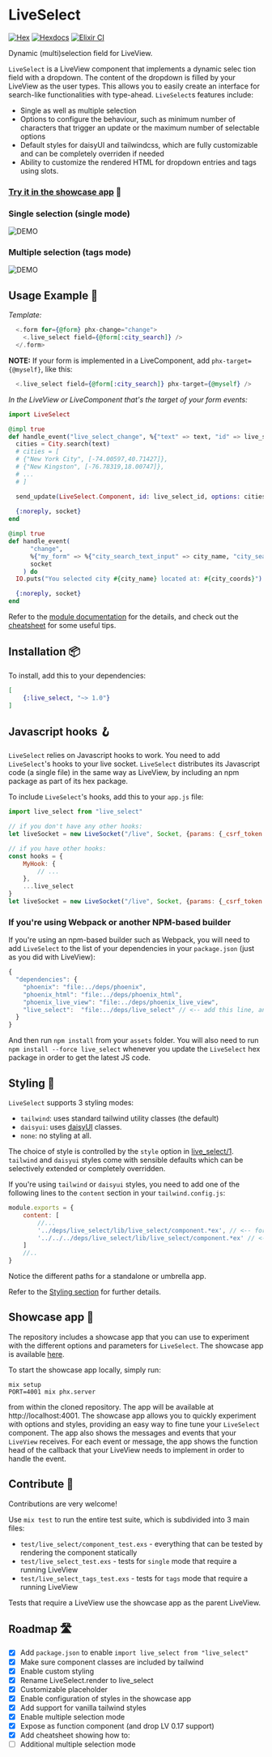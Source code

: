 # LiveSelect

[![Hex](https://img.shields.io/hexpm/v/live_select.svg)](https://hex.pm/packages/live_select)
[![Hexdocs](https://img.shields.io/badge/-docs-green)](https://hexdocs.pm/live_select)
[![Elixir CI](https://github.com/maxmarcon/live_select/actions/workflows/elixir.yml/badge.svg)](https://github.com/maxmarcon/live_select/actions/workflows/elixir.yml)

Dynamic (multi)selection field for LiveView.

`LiveSelect` is a LiveView component that implements a dynamic selec
tion field with a dropdown. The content of the
dropdown is filled by your LiveView as the user types. This allows you to easily create an 
interface for search-like functionalities with type-ahead. `LiveSelect`s features include:

* Single as well as multiple selection
* Options to configure the behaviour, such as minimum number of characters that trigger an update or the maximum number of selectable options
* Default styles for daisyUI and tailwindcss, which are fully customizable and can be completely overriden if needed
* Ability to customize the rendered HTML for dropdown entries and tags using slots.

### [Try it in the showcase app](https://live-select.fly.dev/) 🔬

### Single selection (single mode)

![DEMO](https://raw.githubusercontent.com/maxmarcon/live_select/main/priv/static/images/demo_single.gif)

### Multiple selection (tags mode)

![DEMO](https://raw.githubusercontent.com/maxmarcon/live_select/main/priv/static/images/demo_tags.gif)

## Usage Example 🧭

_Template:_

```elixir
  <.form for={@form} phx-change="change">
    <.live_select field={@form[:city_search]} /> 
  </.form>
```

**NOTE:** If your form is implemented in a LiveComponent, add `phx-target={@myself}`, like this:

```elixir
  <.live_select field={@form[:city_search]} phx-target={@myself} />
```

_In the LiveView or LiveComponent that's the target of your form events:_

  ```elixir
  import LiveSelect

  @impl true
  def handle_event("live_select_change", %{"text" => text, "id" => live_select_id}, socket) do 
    cities = City.search(text)
    # cities = [ 
    # {"New York City", [-74.00597,40.71427]}, 
    # {"New Kingston", [-76.78319,18.00747]}, 
    # ... 
    # ]

    send_update(LiveSelect.Component, id: live_select_id, options: cities)
    
    {:noreply, socket}
  end

  @impl true
  def handle_event(
        "change",
        %{"my_form" => %{"city_search_text_input" => city_name, "city_search" => city_coords}},
        socket
      ) do
    IO.puts("You selected city #{city_name} located at: #{city_coords}")

    {:noreply, socket}
  end  
  ```

Refer to the [module documentation](https://hexdocs.pm/live_select/LiveSelect.html) for the details, and
check out the [cheatsheet](https://hexdocs.pm/live_select/cheatsheet.html) for some useful tips.

## Installation 📦

To install, add this to your dependencies:

```elixir
[
    {:live_select, "~> 1.0"}
]
```

## Javascript hooks 🪝

`LiveSelect` relies on Javascript hooks to work. You need to add `LiveSelect`'s hooks to your live socket.
`LiveSelect` distributes its Javascript code (a single file) in the same way as LiveView, by including an
npm package as part of its hex package.

To include `LiveSelect`'s hooks, add this to your `app.js` file:

```javascript
import live_select from "live_select"

// if you don't have any other hooks:
let liveSocket = new LiveSocket("/live", Socket, {params: {_csrf_token: csrfToken}, hooks: live_select})

// if you have other hooks:
const hooks = {
    MyHook: {
        // ...
    },
    ...live_select
}
let liveSocket = new LiveSocket("/live", Socket, {params: {_csrf_token: csrfToken}, hooks})
```

### If you're using Webpack or another NPM-based builder

If you're using an npm-based builder such as Webpack, you will need to add `LiveSelect` to the list of your dependencies in your `package.json` (just as you did with LiveView):

```js
{
  "dependencies": {
    "phoenix": "file:../deps/phoenix",
    "phoenix_html": "file:../deps/phoenix_html",
    "phoenix_live_view": "file:../deps/phoenix_live_view",
    "live_select":  "file:../deps/live_select" // <-- add this line, and add an extra "../" if you're in an umbrella app
  }
}
```

And then run `npm install` from your `assets` folder. You will also need to run `npm install --force live_select`
whenever you update the `LiveSelect` hex package in order to get the latest JS code.

## Styling 🎨

`LiveSelect` supports 3 styling modes:

* `tailwind`: uses standard tailwind utility classes (the default)
* `daisyui`: uses [daisyUI](https://daisyui.com/) classes.
* `none`: no styling at all.

The choice of style is controlled by the `style` option
in [live_select/1](https://hexdocs.pm/live_select/LiveSelect.html#live_select/1).
`tailwind` and `daisyui` styles come with sensible defaults which can be selectively extended or completely overridden.

If you're using `tailwind` or `daisyui` styles, you need to add one of the following lines to the `content` section in
your `tailwind.config.js`:

```javascript
module.exports = {
    content: [
        //...
        '../deps/live_select/lib/live_select/component.*ex', // <-- for a standalone app
        '../../../deps/live_select/lib/live_select/component.*ex' // <-- for an umbrella app
    ]
    //..
}
```

Notice the different paths for a standalone or umbrella app.

Refer to the [Styling section](https://hexdocs.pm/live_select/styling.html) for further details.

## Showcase app 🎪

The repository includes a showcase app that you can use to experiment with the different options and parameters
for `LiveSelect`.
The showcase app is available [here](https://live-select.fly.dev/).

To start the showcase app locally, simply run:

```
mix setup
PORT=4001 mix phx.server
```

from within the cloned repository. The app will be available at http://localhost:4001. The showcase app allows you to
quickly experiment with options and styles, providing an easy way to fine tune your `LiveSelect` component. The app also
shows the messages and events that your `LiveView` receives. For each event or message, the app shows the function head
of the callback that your LiveView needs to implement in order to handle the event.

## Contribute 🤝

Contributions are very welcome! 

Use `mix test` to run the entire test suite, which is subdivided into 3 main files:

* `test/live_select/component_test.exs` - everything that can be tested by rendering the component statically
* `test/live_select_test.exs` - tests for `single` mode that require a running LiveView 
* `test/live_select_tags_test.exs` - tests for `tags` mode that require a running LiveView

Tests that require a LiveView use the showcase app as the parent LiveView.

## Roadmap 🛣️

- [X] Add `package.json` to enable `import live_select from "live_select"`
- [X] Make sure component classes are included by tailwind
- [X] Enable custom styling
- [X] Rename LiveSelect.render to live_select
- [X] Customizable placeholder
- [X] Enable configuration of styles in the showcase app
- [X] Add support for vanilla tailwind styles
- [X] Enable multiple selection mode
- [X] Expose as function component (and drop LV 0.17 support)
- [X] Add cheatsheet showing how to:
- [ ] Additional multiple selection mode 
